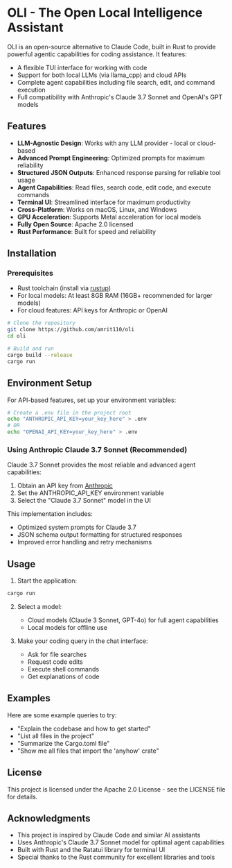 # OLI - The Open Local Intelligence Assistant

OLI is an open-source alternative to Claude Code, built in Rust to provide powerful agentic capabilities for coding assistance. It features:

- A flexible TUI interface for working with code
- Support for both local LLMs (via llama_cpp) and cloud APIs
- Complete agent capabilities including file search, edit, and command execution
- Full compatibility with Anthropic's Claude 3.7 Sonnet and OpenAI's GPT models

## Features

- **LLM-Agnostic Design**: Works with any LLM provider - local or cloud-based
- **Advanced Prompt Engineering**: Optimized prompts for maximum reliability
- **Structured JSON Outputs**: Enhanced response parsing for reliable tool usage
- **Agent Capabilities**: Read files, search code, edit code, and execute commands
- **Terminal UI**: Streamlined interface for maximum productivity
- **Cross-Platform**: Works on macOS, Linux, and Windows
- **GPU Acceleration**: Supports Metal acceleration for local models
- **Fully Open Source**: Apache 2.0 licensed
- **Rust Performance**: Built for speed and reliability

## Installation

### Prerequisites

- Rust toolchain (install via [rustup](https://rustup.rs/))
- For local models: At least 8GB RAM (16GB+ recommended for larger models)
- For cloud features: API keys for Anthropic or OpenAI

```bash
# Clone the repository
git clone https://github.com/amrit110/oli
cd oli

# Build and run
cargo build --release
cargo run
```

## Environment Setup

For API-based features, set up your environment variables:

```bash
# Create a .env file in the project root
echo "ANTHROPIC_API_KEY=your_key_here" > .env
# OR
echo "OPENAI_API_KEY=your_key_here" > .env
```

### Using Anthropic Claude 3.7 Sonnet (Recommended)

Claude 3.7 Sonnet provides the most reliable and advanced agent capabilities:

1. Obtain an API key from [Anthropic](https://www.anthropic.com/)
2. Set the ANTHROPIC_API_KEY environment variable
3. Select the "Claude 3.7 Sonnet" model in the UI

This implementation includes:
- Optimized system prompts for Claude 3.7
- JSON schema output formatting for structured responses
- Improved error handling and retry mechanisms

## Usage

1. Start the application:
```bash
cargo run
```

2. Select a model:
   - Cloud models (Claude 3 Sonnet, GPT-4o) for full agent capabilities
   - Local models for offline use

3. Make your coding query in the chat interface:
   - Ask for file searches
   - Request code edits
   - Execute shell commands
   - Get explanations of code

## Examples

Here are some example queries to try:

- "Explain the codebase and how to get started"
- "List all files in the project"
- "Summarize the Cargo.toml file"
- "Show me all files that import the 'anyhow' crate"

## License

This project is licensed under the Apache 2.0 License - see the LICENSE file for details.

## Acknowledgments

- This project is inspired by Claude Code and similar AI assistants
- Uses Anthropic's Claude 3.7 Sonnet model for optimal agent capabilities
- Built with Rust and the Ratatui library for terminal UI
- Special thanks to the Rust community for excellent libraries and tools
